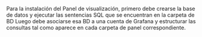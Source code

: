 Para la instalación del Panel de visualización, primero debe crearse la base de datos y ejecutar las sentencias SQL que se encuentran en la carpeta de BD
Luego debe asociarse esa BD a una cuenta de Grafana y estructurar las consultas tal como aparece en cada carpeta de panel correspondiente.
